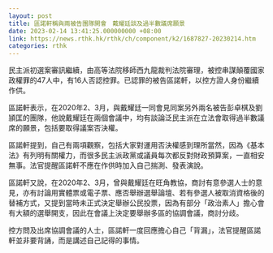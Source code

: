 ```yaml
---
layout: post
title: 區諾軒稱與兩被告團隊開會　戴耀廷談及過半數議席願景
date: 2023-02-14 13:41:25.000000000 +08:00
link: https://news.rthk.hk/rthk/ch/component/k2/1687827-20230214.htm
categories: rthk
---
```


民主派初選案審訊繼續，由高等法院移師西九龍裁判法院審理，被控串謀顛覆國家政權罪的47人中，有16人否認控罪。已認罪的被告區諾軒，以控方證人身份繼續作供。

區諾軒表示，在2020年2、3月，與戴耀廷一同會見同案另外兩名被告彭卓棋及劉頴匡的團隊，他說戴耀廷在兩個會議中，均有談論泛民主派在立法會取得過半數議席的願景，包括要取得議案否決權。

區諾軒提到，自己有兩項觀察，包括大家對運用否決權感到理所當然，因為《基本法》有列明有關權力，而很多民主派政黨或議員每次都反對財政預算案，一直相安無事。法官提醒區諾軒不應在作供時加入自己揣測、發表演說。

區諾軒又說，在2020年2、3月，曾與戴耀廷在旺角教協，商討有意參選人士的意見，亦有討論用實體票或電子票、應否舉辦選舉論壇、若有參選人被取消資格後的替補方式，又提到當時未正式決定舉辦公民投票，因為有部分「政治素人」擔心會有大額的選舉開支，因此在會議上決定要舉辦多區的協調會議，商討分歧。

控方問及出席協調會議的人士，區諾軒一度回應擔心自己「背漏」，法官提醒區諾軒並非要背誦，而是講述自己記得的事情。
